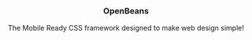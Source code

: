 <h3 align="center">OpenBeans</h3>

<p align="center">
  The Mobile Ready CSS framework designed to make web design simple!
</p>

